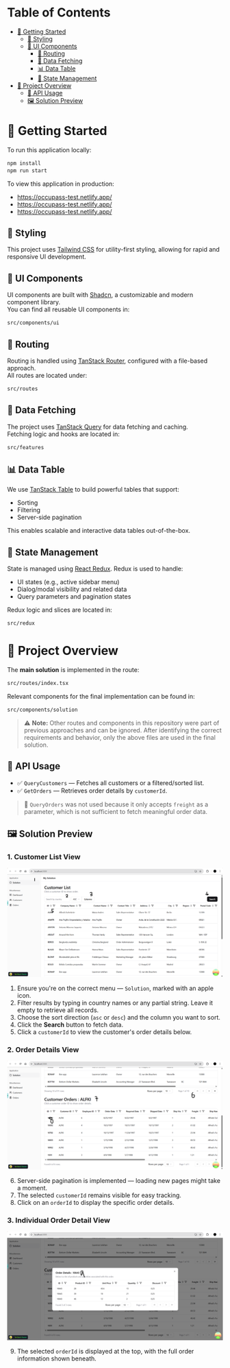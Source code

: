 # Table of Contents

- [🚀 Getting Started](#-getting-started)
  - [🎨 Styling](#-styling)
  - [🧩 UI Components](#-ui-components)
    - [🧭 Routing](#-routing)
    - [🔄 Data Fetching](#-data-fetching)
    - [📊 Data Table](#-data-table)
    - [🧠 State Management](#-state-management)
- [📁 Project Overview](#-project-overview)
  - [🧪 API Usage](#-api-usage)
  - [🖼️ Solution Preview](#️-solution-preview)

# 🚀 Getting Started

To run this application locally:

```bash
npm install
npm run start  
```

To view this application in production: 
* <https://occupass-test.netlify.app/>
* <https://occupass-test.netlify.app/>
* <https://occupass-test.netlify.app/>

## 🎨 Styling

This project uses [Tailwind CSS](https://tailwindcss.com/) for utility-first styling, allowing for rapid and responsive UI development.

## 🧩 UI Components

UI components are built with [Shadcn](https://ui.shadcn.com/), a customizable and modern component library.  
You can find all reusable UI components in:

```bash
src/components/ui
```

## 🧭 Routing

Routing is handled using [TanStack Router](https://tanstack.com/router), configured with a file-based approach.  
All routes are located under:

```bash
src/routes
```

## 🔄 Data Fetching

The project uses [TanStack Query](https://tanstack.com/query/latest) for data fetching and caching.  
Fetching logic and hooks are located in:

```bash
src/features
```

## 📊 Data Table

We use [TanStack Table](https://tanstack.com/query/table) to build powerful tables that support:

- Sorting
- Filtering
- Server-side pagination

This enables scalable and interactive data tables out-of-the-box.

## 🧠 State Management

State is managed using [React Redux](https://react-redux.js.org/). Redux is used to handle:

- UI states (e.g., active sidebar menu)
- Dialog/modal visibility and related data
- Query parameters and pagination states

Redux logic and slices are located in:

```bash
src/redux
```

# 📁 Project Overview

The **main solution** is implemented in the route:

```bash
src/routes/index.tsx
```

Relevant components for the final implementation can be found in:

```bash
src/components/solution
```

> ⚠️ **Note:** Other routes and components in this repository were part of previous approaches and can be ignored. After identifying the correct requirements and behavior, only the above files are used in the final solution.

## 🧪 API Usage

- ✅ `QueryCustomers` — Fetches all customers or a filtered/sorted list.
- ✅ `GetOrders` — Retrieves order details by `customerId`.

> 🚫 `QueryOrders` was not used because it only accepts `freight` as a parameter, which is not sufficient to fetch meaningful order data.

## 🖼️ Solution Preview

### 1. Customer List View

![Get list of customers](images/screen-1.png)

1. Ensure you're on the correct menu — `Solution`, marked with an apple icon.
2. Filter results by typing in country names or any partial string. Leave it empty to retrieve all records.
3. Choose the sort direction (`asc` or `desc`) and the column you want to sort.
4. Click the **Search** button to fetch data.
5. Click a `customerId` to view the customer's order details below.

### 2. Order Details View

![Order details](images/screen-2.png)

6. Server-side pagination is implemented — loading new pages might take a moment.
7. The selected `customerId` remains visible for easy tracking.
8. Click on an `orderId` to display the specific order details.

### 3. Individual Order Detail View

![alt text](images/screen-3.png)

9. The selected `orderId` is displayed at the top, with the full order information shown beneath.
